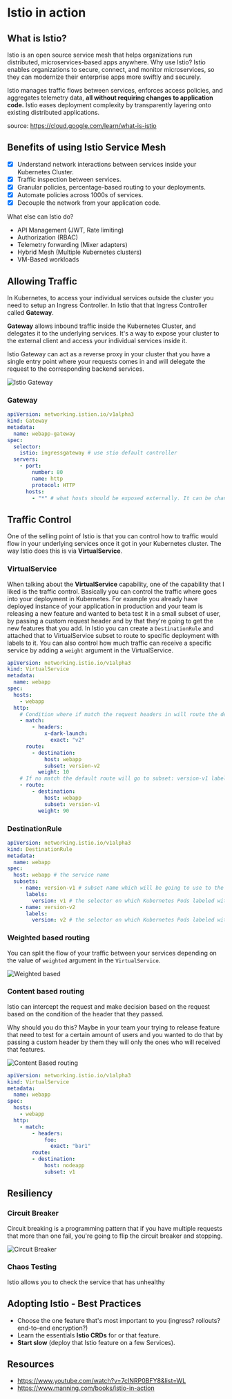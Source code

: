 # Istio in action

## What is Istio?

Istio is an open source service mesh that helps organizations run distributed, microservices-based apps anywhere. Why use Istio? Istio enables organizations to secure, connect, and monitor microservices, so they can modernize their enterprise apps more swiftly and securely.

Istio manages traffic flows between services, enforces access policies, and aggregates telemetry data, **all without requiring changes to application code.** Istio eases deployment complexity by transparently layering onto existing distributed applications.

source: https://cloud.google.com/learn/what-is-istio

## Benefits of using Istio Service Mesh

- [x] Understand network interactions between services inside your Kubernetes Cluster.
- [x] Traffic inspection between services.
- [x] Granular policies, percentage-based routing to your deployments.
- [x] Automate policies across 1000s of services.
- [x] Decouple the network from your application code.

What else can Istio do?

- API Management (JWT, Rate limiting)
- Authorization (RBAC)
- Telemetry forwarding (Mixer adapters)
- Hybrid Mesh (Multiple Kubernetes clusters)
- VM-Based workloads

## Allowing Traffic

In Kubernetes, to access your individual services outside the cluster you need to setup an Ingress Controller. In Istio that that Ingress Controller called **Gateway**. 

**Gateway** allows inbound traffic inside the Kubernetes Cluster, and delegates it to the underlying services. It's a way to expose your cluster to the external client and access your individual services inside it.

Istio Gateway can act as a reverse proxy in your cluster that you have a single entry point where your requests comes in and will delegate the request to the corresponding backend services.

![Istio Gateway](./screenshots/ingress.jpg)

### Gateway

```yaml
apiVersion: networking.istion.io/v1alpha3
kind: Gateway
metadata:
  name: webapp-gateway
spec:
  selector:
    istio: ingressgateway # use stio default controller
  servers:
    - port:
        number: 80
        name: http
        protocol: HTTP
      hosts:
        - "*" # what hosts should be exposed externally. It can be changed in production on what host are you using.
```

## Traffic Control

One of the selling point of Istio is that you can control how to traffic would flow in your underlying services once it got in your Kubernetes cluster. The way Istio does this is via **VirtualService**.

### VirtualService

When talking about the **VirtualService** capability, one of the capability that I liked is the traffic control. Basically you can control the traffic where goes into your deployment in Kubernetes. For example you already have deployed instance of your application in production and your team is releasing a new feature and wanted to beta test it in a small subset of user, by passing a custom request header and by that they're going to get the new features that you add. In Istio you can create a `DestinationRule` and attached that to VirtualService subset to route to specific deployment with labels to it. You can also control how much traffic can receive a specific service by adding a `weight` argument in the VirtualService.

```yaml
apiVersion: networking.istio.io/v1alpha3
kind: VirtualService
metadata:
  name: webapp
spec:
  hosts:
    - webapp
  http:
    # Condition where if match the request headers in will route the destination specific to it. In this example it will route to webapp service and subset: version-v2, this subset is the subset that we named in creating the DestinationRule above.
    - match:
        - headers:
            x-dark-launch:
              exact: "v2"
      route:
        - destination:
            host: webapp
            subset: version-v2
          weight: 10
    # If no match the default route will go to subset: version-v1 label.
    - route:
        - destination:
            host: webapp
            subset: version-v1
          weight: 90
```

### DestinationRule

```yaml
apiVersion: networking.istio.io/v1alpha3
kind: DestinationRule
metadata:
  name: webapp
spec:
  host: webapp # the service name
  subsets:
    - name: version-v1 # subset name which will be going to use to the VirtualService
      labels:
        version: v1 # the selector on which Kubernetes Pods labeled with version: v1 will belong to the v1 group of the webapp service that Istio knows about.
    - name: version-v2
      labels:
        version: v2 # the selector on which Kubernetes Pods labeled with version: v2 will belong to the v2 group of the webapp service that Istio knows about.
```

### Weighted based routing

You can split the flow of your traffic between your services depending on the value of `weighted` argument in the `VirtualService`.

![Weighted based](./screenshots/weighted.jpg)

### Content based routing

Istio can intercept the request and make decision based on the request based on the condition of the header that they passed.

Why should you do this? Maybe in your team your trying to release feature that need to test for a certain amount of users and you wanted to do that by passing a custom header by them they will only the ones who will received that features.

![Content Based routing](./screenshots/content-based-routing.jpg)

```yaml
apiVersion: networking.istio.io/v1alpha3
kind: VirtualService
metadata:
  name: webapp
spec:
  hosts:
    - webapp
  http:
    - match:
        - headers:
            foo:
              exact: "bar1"
        route:
        - destination:
            host: nodeapp
            subset: v1
```

## Resiliency 

### Circuit Breaker

Circuit breaking is a programming pattern that if you have multiple requests that more than one fail, you're going to flip the circuit breaker and stopping.

![Circuit Breaker](./screenshots/circuit-breaker.jpg)

### Chaos Testing

Istio allows you to check the service that has unhealthy 


## Adopting Istio - Best Practices

- Choose the one feature that's most important to you (ingress? rollouts? end-to-end encryption?)
- Learn the essentials **Istio CRDs** for or that feature.
- **Start slow** (deploy that Istio feature on a few Services).

## Resources
- https://www.youtube.com/watch?v=7cINRP0BFY8&list=WL
- https://www.manning.com/books/istio-in-action